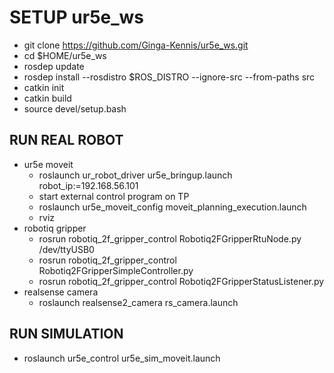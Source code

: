 # SETUP ur5e_ws
- git clone https://github.com/Ginga-Kennis/ur5e_ws.git
- cd $HOME/ur5e_ws
- rosdep update
- rosdep install --rosdistro $ROS_DISTRO --ignore-src --from-paths src
- catkin init
- catkin build
- source devel/setup.bash

## RUN REAL ROBOT
- ur5e moveit
  - roslaunch ur_robot_driver ur5e_bringup.launch robot_ip:=192.168.56.101
  - start external control program on TP
  - roslaunch ur5e_moveit_config moveit_planning_execution.launch
  - rviz
- robotiq gripper
  - rosrun robotiq_2f_gripper_control Robotiq2FGripperRtuNode.py /dev/ttyUSB0
  - rosrun robotiq_2f_gripper_control Robotiq2FGripperSimpleController.py
  - rosrun robotiq_2f_gripper_control Robotiq2FGripperStatusListener.py
- realsense camera
  - roslaunch realsense2_camera rs_camera.launch
  
## RUN SIMULATION
- roslaunch ur5e_control ur5e_sim_moveit.launch
